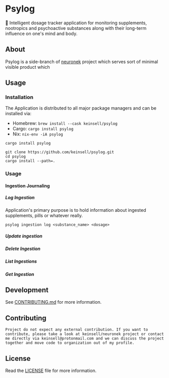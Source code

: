 # Psylog

🧬 Intelligent dosage tracker application for monitoring supplements, nootropics and psychoactive substances along with their long-term influence on one's mind and body.

## About

Psylog is a side-branch of [neuronek](https://github.com/keinsell/neuronek) project which serves sort of minimal visible product which 

## Usage

### Installation

The Application is distributed to all major package managers and can be installed via:

- Homebrew: `brew install --cask keinsell/psylog` 
- Cargo: `cargo install psylog`
- Nix: `nix-env -iA psylog`

```
cargo install psylog
```

```
git clone https://github.com/keinsell/psylog.git
cd psylog
cargo install --path=.
```

### Usage

#### Ingestion Journaling

##### Log Ingestion 

Application's primary purpose is to hold information about ingested supplements, pills or whatever really.

```
psylog ingestion log <substance_name> <dosage>
```

##### Update ingestion
##### Delete Ingestion
##### List Ingestions
##### Get Ingestion

## Development

See [CONTRIBUTING.md](CONTRIBUTING.md) for more information.

## Contributing

```
Project do not expect any external contribution. If you want to contribute, please take a look at keinsell/neuronek project or contact me directly via keinsell@protonmail.com and we can discuss the project together and move code to organization out of my profile.
```

## License

Read the [LICENSE](LICENSE) file for more information.